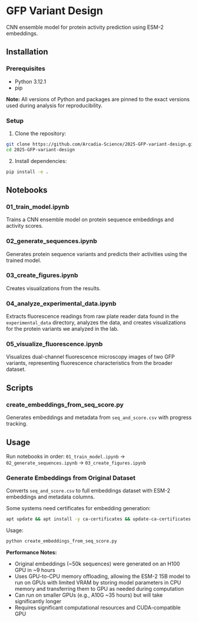 # GFP Variant Design

CNN ensemble model for protein activity prediction using ESM-2 embeddings.

## Installation

### Prerequisites
- Python 3.12.1
- pip

**Note:** All versions of Python and packages are pinned to the exact versions used during analysis for reproducibility.

### Setup

1. Clone the repository:
```bash
git clone https://github.com/Arcadia-Science/2025-GFP-variant-design.git
cd 2025-GFP-variant-design
```

2. Install dependencies:
```bash
pip install -e .
```

## Notebooks

### 01_train_model.ipynb
Trains a CNN ensemble model on protein sequence embeddings and activity scores.

### 02_generate_sequences.ipynb  
Generates protein sequence variants and predicts their activities using the trained model.

### 03_create_figures.ipynb
Creates visualizations from the results.

### 04_analyze_experimental_data.ipynb
Extracts fluorescence readings from raw plate reader data found in the `experimental_data` directory, analyzes the data, and creates visualizations for the protein variants we analyzed in the lab.

### 05_visualize_fluorescence.ipynb
Visualizes dual-channel fluorescence microscopy images of two GFP variants, representing fluorescence characteristics from the broader dataset.

## Scripts

### create_embeddings_from_seq_score.py
Generates embeddings and metadata from `seq_and_score.csv` with progress tracking.

## Usage

Run notebooks in order: `01_train_model.ipynb` → `02_generate_sequences.ipynb` → `03_create_figures.ipynb`

### Generate Embeddings from Original Dataset

Converts `seq_and_score.csv` to full embeddings dataset with ESM-2 embeddings and metadata columns.

Some systems need certificates for embedding generation:

```bash
apt update && apt install -y ca-certificates && update-ca-certificates
```

Usage:
```bash
python create_embeddings_from_seq_score.py
```

**Performance Notes:**
- Original embeddings (~50k sequences) were generated on an H100 GPU in ~9 hours
- Uses GPU-to-CPU memory offloading, allowing the ESM-2 15B model to run on GPUs with limited VRAM by storing model parameters in CPU memory and transferring them to GPU as needed during computation
- Can run on smaller GPUs (e.g., A10G ~35 hours) but will take significantly longer
- Requires significant computational resources and CUDA-compatible GPU
